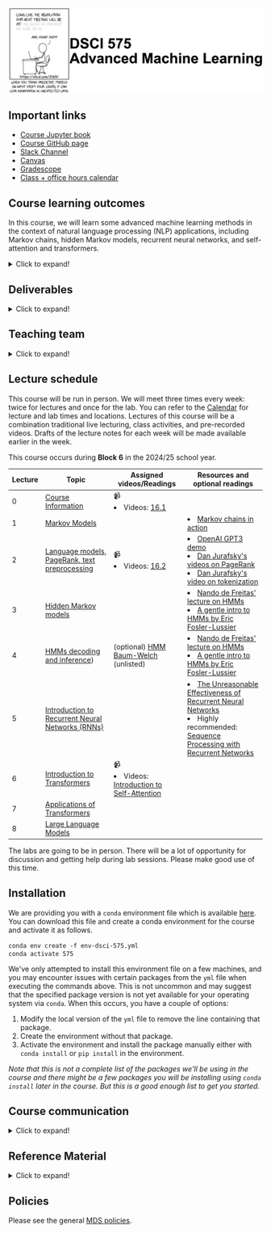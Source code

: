 ![](lectures/img/575_banner.png)

## Important links 

- [Course Jupyter book](https://pages.github.ubc.ca/mds-2024-25/DSCI_575_adv-mach-learn_students/README.html)
- [Course GitHub page](https://github.ubc.ca/MDS-2024-25/DSCI_575_adv-mach-learn_students)
- [Slack Channel](https://ubc-mds.slack.com/messages/575_adv-mach-learn)
- [Canvas](https://canvas.ubc.ca/courses/154208)
- [Gradescope](https://www.gradescope.ca/courses/26525)
- [Class + office hours calendar](https://ubc-mds.github.io/calendar/)

## Course learning outcomes    
In this course, we will learn some advanced machine learning methods in the context of natural language processing (NLP) applications, including Markov chains, hidden Markov models, recurrent neural networks, and self-attention and transformers. 
<details>
  <summary>Click to expand!</summary>     
    
By the end of the course, students will be able to:

- Perform basic text preprocessing.
- Define Markov chains and apply them for generation and inference.
- Explain the concept of stationary distribution in Markov chains.
- Describe Hidden Markov Models (HMMs) and perform inference and decoding.
- Summarize Recurrent Neural Networks (RNNs) and their variations.
- Explain self-attention and transformers and apply them in NLP tasks.
</details>

## Deliverables

<details>
  <summary>Click to expand!</summary>
    
The following deliverables will determine your course grade:

| Assessment       | Weight  | Where to submit|
| :---:            | :---:   |:---:  | 
| Lab Assignment 1 | 12%     | [Gradescope](https://www.gradescope.ca/courses/26525) |
| Lab Assignment 2 | 12%     | [Gradescope](https://www.gradescope.ca/courses/26525) |
| Lab Assignment 3 | 12%     | [Gradescope](https://www.gradescope.ca/courses/26525) |
| Lab Assignment 4 | 12%     | [Gradescope](https://www.gradescope.ca/courses/26525) |
| Class participation  |  2%     | iClicker Cloud |
| Quiz 1           | 25%     | [Canvas](https://canvas.ubc.ca/courses/154208)     |
| Quiz 2           | 25%     | [Canvas](https://canvas.ubc.ca/courses/154208)     |

See [Calendar](https://ubc-mds.github.io/calendar/) for the due dates. 
</details>

## Teaching team
<details>
  <summary>Click to expand!</summary>

| Role             |  Name  | 
| :--------------: | :--------------: |
| Lecture instructor Section 001 | Varada Kolhatkar |
| Lab Instructor     Section 001 | Varada Kolhatkar |
| Lecture instructor Section 002 | Varada Kolhatkar |
| Lab Instructor     Section 001 | Varada Kolhatkar |
| Teaching assistant | Afsoon Gharib Mombeini | 
| Teaching assistant | Matin Daghyani |
| Teaching assistant | Meltem Omur |
| Teaching assistant | Nima Hashemi |
| Teaching assistant | Tony L Fong	 |

</details>  


## Lecture schedule

This course will be run in person. We will meet three times every week: twice for lectures and once for the lab. You can refer to the [Calendar](https://ubc-mds.github.io/calendar/) for lecture and lab times and locations. Lectures of this course will be a combination traditional live lecturing, class activities, and pre-recorded videos. Drafts of the lecture notes for each week will be made available earlier in the week.  

This course occurs during **Block 6** in the 2024/25 school year.

| Lecture  | Topic  | Assigned videos/Readings | Resources and optional readings |
|-------|------------|-----------|-----------|
|   0   | [Course Information](lectures/notes/00_course-information.ipynb) | 📹  <li> Videos: [16.1](https://youtu.be/GTC_iLPCjdY) | |
|   1   | [Markov Models](lectures/notes/01_Markov-models.ipynb) | | <li> [Markov chains in action](http://setosa.io/ev/markov-chains/) </li> | 
|   2   | [Language models, PageRank, text preprocessing](lectures/notes/02_LMs-text-preprocessing.ipynb) | 📹  <li> Videos: [16.2](https://youtu.be/7W5Q8gzNPBc) | <li>[OpenAI GPT3 demo](https://www.youtube.com/embed/fZSFNUT6iY8)</li><li> [Dan Jurafsky's videos on PageRank](https://www.youtube.com/playlist?list=PLaZQkZp6WhWzSy3WKExE7656jBxfXJh3I)</li> <li>[Dan Jurafsky's video on tokenization](https://www.youtube.com/watch?v=pEwBjcYdcKw)</li>|
|   3  | [Hidden Markov models](lectures/notes/03_HMMs-intro.ipynb) |  |<li>[Nando de Freitas' lecture on HMMs](https://www.youtube.com/watch?v=jY2E6ExLxaw)</li> <li>[A gentle intro to HMMs by Eric Fosler-Lussier](http://di.ubi.pt/~jpaulo/competence/tutorials/hmm-tutorial-1.pdf)</li>|
|   4  | [HMMs decoding and inference](lectures/notes/04_Viterbi-Baum-Welch.ipynb)) | (optional) [HMM Baum-Welch](https://youtu.be/_m5KuZGOOVI) (unlisted) | <li>[Nando de Freitas' lecture on HMMs](https://www.youtube.com/watch?v=jY2E6ExLxaw)</li> <li>[A gentle intro to HMMs by Eric Fosler-Lussier](http://di.ubi.pt/~jpaulo/competence/tutorials/hmm-tutorial-1.pdf)</li>|
|   5   | [Introduction to Recurrent Neural Networks (RNNs)](lectures/notes/05_intro-to-RNNs.ipynb) |  | <li>[The Unreasonable Effectiveness of Recurrent Neural  Networks](http://karpathy.github.io/2015/05/21/rnn-effectiveness/)</li><li>Highly recommended: [Sequence Processing with Recurrent Networks](https://web.stanford.edu/~jurafsky/slp3/9.pdf)</li>|  
|   6   | [Introduction to Transformers](lectures/notes/06_intro-to-transformers.ipynb) |   📹  <li> Videos: [Introduction to Self-Attention](https://youtu.be/NJ_kTPwcaJU) | |
|   7   | [Applications of Transformers](lectures/notes/07_transformers-applications.ipynb) |  | |
|   8   | [Large Language Models](lectures/notes/08_LLMs.ipynb) |  | |


The labs are going to be in person. There will be a lot of opportunity for discussion and getting help during lab sessions. Please make good use of this time.  

## Installation

We are providing you with a `conda` environment file which is available [here](env-dsci-575.yml). You can download this file and create a conda environment for the course and activate it as follows. 

```
conda env create -f env-dsci-575.yml
conda activate 575
```

We've only attempted to install this environment file on a few machines, and you may encounter issues with certain packages from the `yml` file when executing the commands above. This is not uncommon and may suggest that the specified package version is not yet available for your operating system via `conda`. When this occurs, you have a couple of options:

1. Modify the local version of the `yml` file to remove the line containing that package.
2. Create the environment without that package. 
3. Activate the environment and install the package manually either with `conda install` or `pip install` in the environment.   

_Note that this is not a complete list of the packages we'll be using in the course and there might be a few packages you will be installing using `conda install` later in the course. But this is a good enough list to get you started._ 


## Course communication
<details>
  <summary>Click to expand!</summary>

We all are here to help you learn and succeed in the course and the program. Here is how we'll be communicating with each other during the course. 

### Clarifications on the lecture notes or lab questions

If there is any clarification on the lecture material or lab questions, I'll post a message on our course channel and tag you. **It is your responsibility to read the messages whenever you are tagged.** (I know that there are too many things for you to keep track of. You do not have to read all the messages but please make sure to carefully read the messages whenever you are tagged.) 

### Questions on lecture material or labs

If you have questions about the lecture material or lab questions please post them on the course Slack channel rather than direct messaging me or the TAs. Here are the advantages of doing so: 
- You'll get a quicker response. 
- Your classmates will benefit from the discussion. 

When you ask your question on the course channel, please avoid tagging the instructor unless it's specific for the instructor (e.g., if you notice some mistake in the lecture notes). If you tag a specific person, other teaching team members or your colleagues are discouraged to respond. This will decrease the response rate on the channel. 

Please use some consistent convention when you ask questions on Slack to facilitate easy search for others or future you. For example, if you want to ask a question on Exercise 3.2 from Lab 1, start your post with the label `lab1-ex2.3`. Or if you have a question on lecture 2 material, start your post with the label `lecture2`. Once the question is answered/solved, you can add "(solved)" tag before the label (e.g., (solved) `lab1-ex2.3`). Do not delete your post even if you figure out the answer on your own. The question and the discussion can still be beneficial to others.  

### Questions related to grading

For each deliverable, after I return grades, I'll let you know who has graded what in our course Slack by opening an issue in the course GitHub repository. If you have questions related to grading
- First, make sure your concerns are reasonable (read the ["Reasonable grading concerns" policy](https://ubc-mds.github.io/policies/)). 
- If you believe that your request is reasonable, open a regrade request on Gradescope. 
- If you are unable to resolve the issue with the TA, send a Slack message to the instructor, including the appropriate TA in the conversation. 

### Questions related to your personal situation or talking about sensitive information
 
I am open for a conversation with you. If you want to talk about anything sensitive, please direct message me on Slack (and tag me) rather than posting it on the course channel. It might take a while for me to get back to you, but I'll try my best to respond as soon as possible. 

</details>

## Reference Material
<details>
    <summary>Click to expand!</summary>   

### Online resources     
* [Google NLP API](https://cloud.google.com/natural-language/)
* [Stanford CS224d: Deep Learning for Natural Language Processing](http://cs224d.stanford.edu/syllabus.html)
* [LDA2vec: Word Embeddings in Topic Models](https://www.datacamp.com/community/tutorials/lda2vec-topic-model)
* [7 Types of Artificial Neural Networks for Natural Language Processing](https://www.kdnuggets.com/2017/10/7-types-artificial-neural-networks-natural-language-processing.html)
* https://distill.pub/
* [Model-Based Machine Learning](http://mbmlbook.com/toc.html)
* [RNNs in TensorFlow, a practical guide and undocumented features](http://www.wildml.com/2016/08/rnns-in-tensorflow-a-practical-guide-and-undocumented-features/)
* [A list of readings about RNNs](https://github.com/tensorflow/magenta/tree/master/magenta/reviews)
* For NLP in R, see [Julia Silge's blog](https://juliasilge.com/blog/) posts on sentiment analysis of Jane Austen novels: [part 1](https://juliasilge.com/blog/you-must-allow-me/), [part 2](https://juliasilge.com/blog/if-i-loved-nlp-less/), [part 3](https://juliasilge.com/blog/life-changing-magic/), [part 4](https://juliasilge.com/blog/term-frequency-tf-idf/).
* [RNN resources](https://github.com/ajhalthor/awesome-rnn)

### Books
* Jurafsky, D., & Martin, J. H. [Speech and language processing](https://web.stanford.edu/~jurafsky/slp3/).
* Goodfellow, I., Bengio, Y., Courville, A., & Bengio, Y. (2016). [Deep learning (Vol. 1)](http://www.deeplearningbook.org/). Cambridge: MIT press. 
* [Jacob Eisenstein. Natural Language Processing](https://github.com/jacobeisenstein/gt-nlp-class/blob/master/notes/eisenstein-nlp-notes.pdf)
* Goldberg, Y. (2017). Neural network methods for natural language processing. Synthesis Lectures on Human Language Technologies, 10(1), 1-309. 
* Bird, S., Klein, E., & Loper, E. (2009). [Natural language processing with Python](http://www.nltk.org/book/). O'Reilly Media, Inc.

</details> 

## Policies

Please see the general [MDS policies](https://ubc-mds.github.io/policies/).

